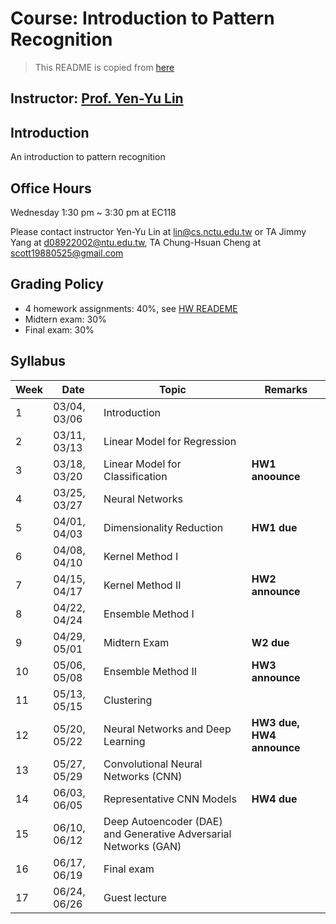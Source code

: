 # Course: Introduction to Pattern Recognition
> This README is copied from [here](https://github.com/NCTU-VRDL/CS_DCP3121)
## Instructor: [Prof. Yen-Yu Lin](https://www.cs.nctu.edu.tw/members/detail/lin)
## Introduction
An introduction to pattern recognition
## Office Hours
Wednesday 1:30 pm ~ 3:30 pm at EC118

Please contact instructor Yen-Yu Lin at lin@cs.nctu.edu.tw or TA Jimmy Yang at d08922002@ntu.edu.tw, TA Chung-Hsuan Cheng at scott19880525@gmail.com
## Grading Policy
- 4 homework assignments: 40%, see [HW READEME](https://github.com/NCTU-VRDL/CS_DCP3121/blob/master/HW_README.MD)
- Midtern exam: 30%
- Final exam: 30%
## Syllabus
| Week | Date     |Topic                                                                                      | Remarks                                  |
| ---- | -------- | ------------------------------------------------------------------------------------------| -----------------------------------------|    
|   1  |  03/04, 03/06   | Introduction                                                        |                                          |
|   2  |  03/11, 03/13   | Linear Model for Regression                                           |                                          |
|   3  |  03/18, 03/20   | Linear Model for Classification                                                       | **HW1 anoounce**                        |
|   4  |  03/25, 03/27   | Neural Networks                                                         |                                          |
|   5  |  04/01, 04/03   | Dimensionality Reduction                                                         |   **HW1 due**                                       |
|   6  |  04/08, 04/10   | Kernel Method I                                                |                 |
|   7  |  04/15, 04/17   | Kernel Method II                                                |            **HW2 announce**             |
|   8  |  04/22, 04/24   | Ensemble Method I                                                                      |                                |
|   9  |  04/29, 05/01   | Midtern Exam                                                                     |**W2 due**                                          |    
|   10 |  05/06, 05/08   | Ensemble Method II                                                                  |**HW3 announce**                                          |    
|   11 |  05/13, 05/15   | Clustering                                                              |  |    
|   12 |  05/20, 05/22   | Neural Networks and Deep Learning                                                            |**HW3 due, HW4 announce**                                          |   
|   13 |  05/27, 05/29   | Convolutional Neural Networks (CNN)                                                  |                         |   
|   14 |  06/03, 06/05   | Representative CNN Models                                                               |        **HW4 due**                                    |   
|   15 |  06/10, 06/12  | Deep Autoencoder (DAE) and Generative Adversarial Networks (GAN)                       |                                        |   
|   16 |  06/17, 06/19    | Final exam                                                             |                               |   
|   17 |  06/24, 06/26   | Guest lecture                                                             |                                          |  
